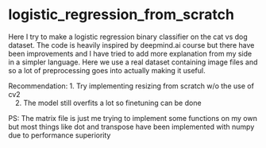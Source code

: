 # logistic_regression_from_scratch
Here I try to make a logistic regression binary classifier on the cat vs dog dataset. The code is heavily inspired by deepmind.ai course but there have been improvements and I have tried to add more explanation from my side in a simpler language. Here we use a real dataset containing image files and so a lot of preprocessing goes into actually making it useful. 

Recommendation: 1. Try implementing resizing from scratch w/o the use of cv2 <br/>
              &emsp;2. The model still overfits a lot so finetuning can be done

PS: The matrix file is just me trying to implement some functions on my own but most things like dot and transpose have been implemented with numpy due to performance superiority
